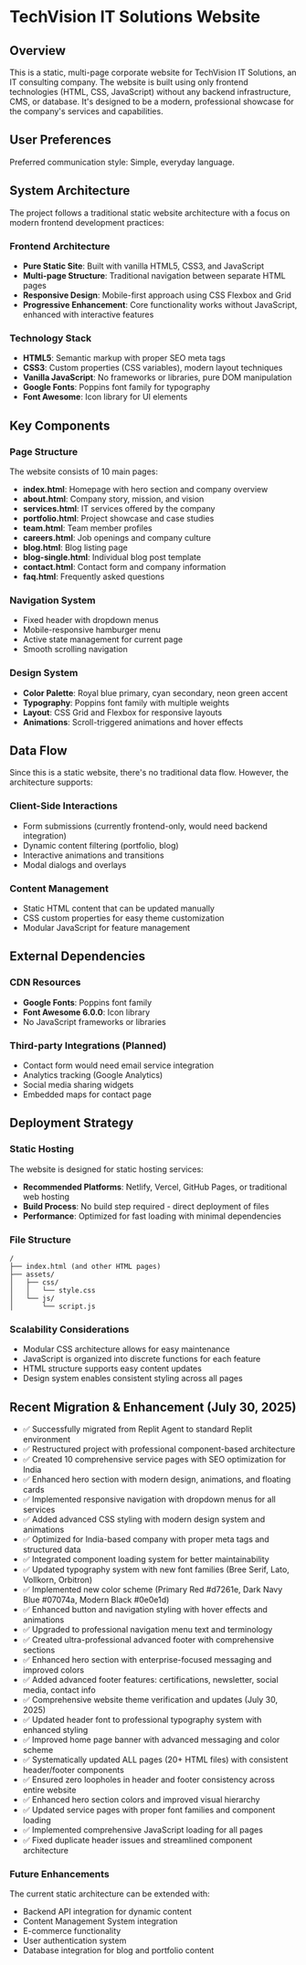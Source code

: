# TechVision IT Solutions Website

## Overview
This is a static, multi-page corporate website for TechVision IT Solutions, an IT consulting company. The website is built using only frontend technologies (HTML, CSS, JavaScript) without any backend infrastructure, CMS, or database. It's designed to be a modern, professional showcase for the company's services and capabilities.

## User Preferences
Preferred communication style: Simple, everyday language.

## System Architecture
The project follows a traditional static website architecture with a focus on modern frontend development practices:

### Frontend Architecture
- **Pure Static Site**: Built with vanilla HTML5, CSS3, and JavaScript
- **Multi-page Structure**: Traditional navigation between separate HTML pages
- **Responsive Design**: Mobile-first approach using CSS Flexbox and Grid
- **Progressive Enhancement**: Core functionality works without JavaScript, enhanced with interactive features

### Technology Stack
- **HTML5**: Semantic markup with proper SEO meta tags
- **CSS3**: Custom properties (CSS variables), modern layout techniques
- **Vanilla JavaScript**: No frameworks or libraries, pure DOM manipulation
- **Google Fonts**: Poppins font family for typography
- **Font Awesome**: Icon library for UI elements

## Key Components

### Page Structure
The website consists of 10 main pages:
- **index.html**: Homepage with hero section and company overview
- **about.html**: Company story, mission, and vision
- **services.html**: IT services offered by the company
- **portfolio.html**: Project showcase and case studies
- **team.html**: Team member profiles
- **careers.html**: Job openings and company culture
- **blog.html**: Blog listing page
- **blog-single.html**: Individual blog post template
- **contact.html**: Contact form and company information
- **faq.html**: Frequently asked questions

### Navigation System
- Fixed header with dropdown menus
- Mobile-responsive hamburger menu
- Active state management for current page
- Smooth scrolling navigation

### Design System
- **Color Palette**: Royal blue primary, cyan secondary, neon green accent
- **Typography**: Poppins font family with multiple weights
- **Layout**: CSS Grid and Flexbox for responsive layouts
- **Animations**: Scroll-triggered animations and hover effects

## Data Flow
Since this is a static website, there's no traditional data flow. However, the architecture supports:

### Client-Side Interactions
- Form submissions (currently frontend-only, would need backend integration)
- Dynamic content filtering (portfolio, blog)
- Interactive animations and transitions
- Modal dialogs and overlays

### Content Management
- Static HTML content that can be updated manually
- CSS custom properties for easy theme customization
- Modular JavaScript for feature management

## External Dependencies

### CDN Resources
- **Google Fonts**: Poppins font family
- **Font Awesome 6.0.0**: Icon library
- No JavaScript frameworks or libraries

### Third-party Integrations (Planned)
- Contact form would need email service integration
- Analytics tracking (Google Analytics)
- Social media sharing widgets
- Embedded maps for contact page

## Deployment Strategy

### Static Hosting
The website is designed for static hosting services:
- **Recommended Platforms**: Netlify, Vercel, GitHub Pages, or traditional web hosting
- **Build Process**: No build step required - direct deployment of files
- **Performance**: Optimized for fast loading with minimal dependencies

### File Structure
```
/
├── index.html (and other HTML pages)
├── assets/
│   ├── css/
│   │   └── style.css
│   └── js/
│       └── script.js
```

### Scalability Considerations
- Modular CSS architecture allows for easy maintenance
- JavaScript is organized into discrete functions for each feature
- HTML structure supports easy content updates
- Design system enables consistent styling across all pages

## Recent Migration & Enhancement (July 30, 2025)
- ✅ Successfully migrated from Replit Agent to standard Replit environment
- ✅ Restructured project with professional component-based architecture  
- ✅ Created 10 comprehensive service pages with SEO optimization for India
- ✅ Enhanced hero section with modern design, animations, and floating cards
- ✅ Implemented responsive navigation with dropdown menus for all services
- ✅ Added advanced CSS styling with modern design system and animations
- ✅ Optimized for India-based company with proper meta tags and structured data
- ✅ Integrated component loading system for better maintainability
- ✅ Updated typography system with new font families (Bree Serif, Lato, Vollkorn, Orbitron)
- ✅ Implemented new color scheme (Primary Red #d7261e, Dark Navy Blue #07074a, Modern Black #0e0e1d)
- ✅ Enhanced button and navigation styling with hover effects and animations
- ✅ Upgraded to professional navigation menu text and terminology
- ✅ Created ultra-professional advanced footer with comprehensive sections
- ✅ Enhanced hero section with enterprise-focused messaging and improved colors
- ✅ Added advanced footer features: certifications, newsletter, social media, contact info
- ✅ Comprehensive website theme verification and updates (July 30, 2025)
- ✅ Updated header font to professional typography system with enhanced styling
- ✅ Improved home page banner with advanced messaging and color scheme
- ✅ Systematically updated ALL pages (20+ HTML files) with consistent header/footer components
- ✅ Ensured zero loopholes in header and footer consistency across entire website
- ✅ Enhanced hero section colors and improved visual hierarchy
- ✅ Updated service pages with proper font families and component loading
- ✅ Implemented comprehensive JavaScript loading for all pages
- ✅ Fixed duplicate header issues and streamlined component architecture

### Future Enhancements
The current static architecture can be extended with:
- Backend API integration for dynamic content
- Content Management System integration
- E-commerce functionality
- User authentication system
- Database integration for blog and portfolio content